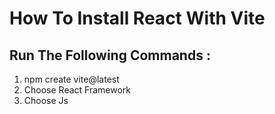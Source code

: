 # How To Install React With Vite

## Run The Following Commands :
1. npm create vite@latest
2. Choose React Framework
3. Choose Js